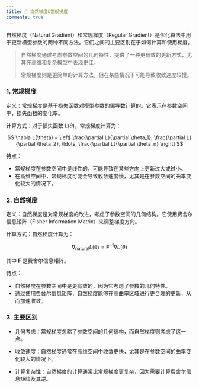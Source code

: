 ```yaml
---
title: 🧸 自然梯度&常规梯度
comments: true
---
```



自然梯度（Natural Gradient）和常规梯度（Regular Gradient）是优化算法中用于更新模型参数的两种不同方法。它们之间的主要区别在于如何计算和使用梯度。

> 自然梯度通过考虑参数空间的几何特性，提供了一种更有效的更新方式，尤其在高维和复杂模型中表现更佳。
>
> 常规梯度则是更简单的计算方法，但在某些情况下可能导致收敛速度较慢。

### 1. 常规梯度

定义：常规梯度是基于损失函数对模型参数的偏导数计算的。它表示在参数空间中，损失函数的变化率。

计算方式：对于损失函数 $L(\theta)$，常规梯度计算为：


$$
\nabla L(\theta) = \left[ \frac{\partial L}{\partial \theta_1}, \frac{\partial L}{\partial \theta_2}, \ldots, \frac{\partial L}{\partial \theta_n} \right]
$$


特点：

- 常规梯度在参数空间中是线性的，可能导致在某些方向上更新过大或过小。
- 在高维空间中，常规梯度可能会导致收敛速度慢，尤其是在参数空间的曲率变化较大的情况下。

### 2. 自然梯度

定义：自然梯度是对常规梯度的改进，考虑了参数空间的几何结构。它使用费舍尔信息矩阵（Fisher Information Matrix）来调整梯度方向。

计算方式：自然梯度计算为：


$$
\nabla_{\text{natural}} L(\theta) = \mathbf{F}^{-1} \nabla L(\theta)
$$


其中 $\mathbf{F}$ 是费舍尔信息矩阵。

特点：

- 自然梯度在参数空间中是更有效的，因为它考虑了参数的几何特性。
- 通过使用费舍尔信息矩阵，自然梯度能够在高曲率区域进行更合理的更新，从而加速收敛。

### 3. 主要区别

- 几何考虑：常规梯度忽略了参数空间的几何结构，而自然梯度则考虑了这一点。

- 收敛速度：自然梯度通常在高维空间中收敛更快，尤其是在参数空间的曲率变化较大的情况下。

- 计算复杂性：自然梯度的计算通常比常规梯度更复杂，因为需要计算费舍尔信息矩阵及其逆。